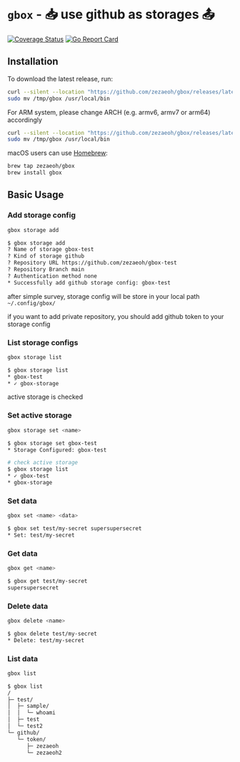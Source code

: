 # `gbox` - :inbox_tray: use github as storages :outbox_tray:

[![Coverage Status](https://coveralls.io/repos/github/zezaeoh/gbox/badge.svg?branch=main)](https://coveralls.io/github/zezaeoh/gbox?branch=main) [![Go Report Card](https://goreportcard.com/badge/github.com/zezaeoh/gbox)](https://goreportcard.com/report/github.com/zezaeoh/gbox)

## Installation

To download the latest release, run:

```bash
curl --silent --location "https://github.com/zezaeoh/gbox/releases/latest/download/gbox_$(uname -s)_amd64.tar.gz" | tar xz -C /tmp
sudo mv /tmp/gbox /usr/local/bin
```

For ARM system, please change ARCH (e.g. armv6, armv7 or arm64) accordingly

```bash
curl --silent --location "https://github.com/zezaeoh/gbox/releases/latest/download/gbox_$(uname -s)_arm64.tar.gz" | tar xz -C /tmp
sudo mv /tmp/gbox /usr/local/bin
```

macOS users can use [Homebrew](https://brew.sh):

```bash
brew tap zezaeoh/gbox
brew install gbox
```

## Basic Usage

### Add storage config

```bash
gbox storage add
```

```bash
$ gbox storage add
? Name of storage gbox-test
? Kind of storage github
? Repository URL https://github.com/zezaeoh/gbox-test
? Repository Branch main
? Authentication method none
* Successfully add github storage config: gbox-test
```

after simple survey, storage config will be store in your local path `~/.config/gbox/`

if you want to add private repository, you should add github token to your storage config

### List storage configs

```bash
gbox storage list
```

```bash
$ gbox storage list
* gbox-test
* ✓ gbox-storage
```

active storage is checked

### Set active storage

```bash
gbox storage set <name>
```

```bash
$ gbox storage set gbox-test
* Storage Configured: gbox-test

# check active storage
$ gbox storage list
* ✓ gbox-test
* gbox-storage
```

### Set data

```bash
gbox set <name> <data>
```

```bash
$ gbox set test/my-secret supersupersecret
* Set: test/my-secret
```

### Get data

```bash
gbox get <name>
```

```bash
$ gbox get test/my-secret
supersupersecret
```

### Delete data

```bash
gbox delete <name>
```

```bash
$ gbox delete test/my-secret
* Delete: test/my-secret
```

### List data
```bash
gbox list
```

```bash
$ gbox list
/
├─ test/
│  ├─ sample/
│  │  └─ whoami
│  ├─ test
│  └─ test2
└─ github/
   └─ token/
      ├─ zezaeoh
      └─ zezaeoh2
```
